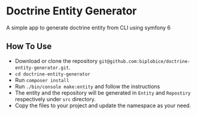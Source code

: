 # Doctrine Entity Generator

A simple app to generate doctrine entity from CLI using symfony 6

## How To Use

- Download or clone the repository `git@github.com:biplobice/doctrine-entity-generator.git`.
- `cd doctrine-entity-generator`
- Run `composer install`
- Run `./bin/console make:entity` and follow the instructions
- The entity and the repository will be generated in `Entity` and `Repostiry` respectively under `src` directory.
- Copy the files to your project and update the namespace as your need.

